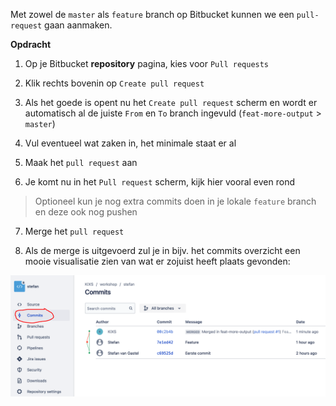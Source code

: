 Met zowel de `master` als `feature` branch op Bitbucket kunnen we een `pull-request` gaan aanmaken.

**Opdracht**

1) Op je Bitbucket **repository** pagina, kies voor `Pull requests`

2) Klik rechts bovenin op `Create pull request`

3) Als het goede is opent nu het `Create pull request` scherm en wordt er automatisch al de juiste `From` en `To` branch ingevuld (`feat-more-output` > `master`)

4) Vul eventueel wat zaken in, het minimale staat er al

5) Maak het `pull request` aan

6) Je komt nu in het `Pull request` scherm, kijk hier vooral even rond

> Optioneel kun je nog extra commits doen in je lokale `feature` branch en deze ook nog pushen

7) Merge het `pull request`

8) Als de merge is uitgevoerd zul je in bijv. het commits overzicht een mooie visualisatie zien van wat er zojuist heeft plaats gevonden:

![Commits](./assets/commits.png)







